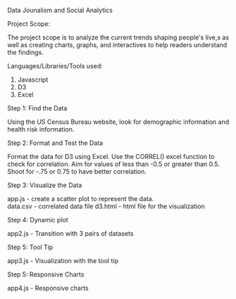 Data Jounalism and Social Analytics

Project Scope:

The project scope is to analyze the current trends shaping people's live,s as well as creating charts, graphs, and interactives to help readers understand the findings.

Languages/Libraries/Tools used:

1.  Javascript
2.  D3
3.  Excel

Step 1:  Find the Data

Using the US Census Bureau website, look for demographic information and health risk information.

Step 2:  Format and Test the Data

Format the data for D3 using Excel.  Use the CORREL() excel function to check for correlation.  Aim for values of less than -0.5 or greater than 0.5.  Shoot for -.75 or 0.75 to have better correlation.

Step 3:  Visualize the Data

app.js - create a scatter plot to represent the data.  
data.csv - correlated data file
d3.html - html file for the visualization

Step 4:  Dynamic plot

app2.js - Transition with 3 pairs of datasets

Step 5:  Tool Tip

app3.js - Visualization with the tool tip

Step 5:  Responsive Charts

app4.js - Responsive charts


